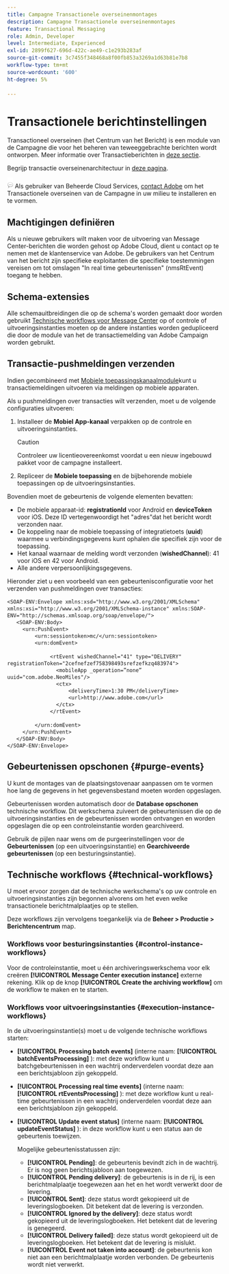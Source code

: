 ```yaml
---
title: Campagne Transactionele overseinenmontages
description: Campagne Transactionele overseinenmontages
feature: Transactional Messaging
role: Admin, Developer
level: Intermediate, Experienced
exl-id: 2899f627-696d-422c-ae49-c1e293b283af
source-git-commit: 3c7455f348468a8f00fb853a3269a1d63b81e7b8
workflow-type: tm+mt
source-wordcount: '600'
ht-degree: 5%

---
```


# Transactionele berichtinstellingen

Transactioneel overseinen (het Centrum van het Bericht) is een module van de Campagne die voor het beheren van teweeggebrachte berichten wordt ontworpen. Meer informatie over Transactieberichten in [deze sectie](../send/transactional.md).

Begrijp transactie overseinenarchitectuur in [deze pagina](../architecture/architecture.md#transac-msg-archi).

![](../assets/do-not-localize/speech.png) Als gebruiker van Beheerde Cloud Services, [contact Adobe](../start/campaign-faq.md#support) om het Transactionele overseinen van de Campagne in uw milieu te installeren en te vormen.

## Machtigingen definiëren

Als u nieuwe gebruikers wilt maken voor de uitvoering van Message Center-berichten die worden gehost op Adobe Cloud, dient u contact op te nemen met de klantenservice van Adobe. De gebruikers van het Centrum van het bericht zijn specifieke exploitanten die specifieke toestemmingen vereisen om tot omslagen &quot;In real time gebeurtenissen&quot; (nmsRtEvent) toegang te hebben.

## Schema-extensies

Alle schemauitbreidingen die op de schema&#39;s worden gemaakt door worden gebruikt [Technische workflows voor Message Center](#technical-workflows) op of controle of uitvoeringsinstanties moeten op de andere instanties worden gedupliceerd die door de module van het de transactiemelding van Adobe Campaign worden gebruikt.

## Transactie-pushmeldingen verzenden

Indien gecombineerd met [Mobiele toepassingskanaalmodule](../send/push.md)kunt u transactiemeldingen uitvoeren via meldingen op mobiele apparaten.

Als u pushmeldingen over transacties wilt verzenden, moet u de volgende configuraties uitvoeren:

1. Installeer de **Mobiel App-kanaal** verpakken op de controle en uitvoeringsinstanties.

   >[!CAUTION]
   >
   >Controleer uw licentieovereenkomst voordat u een nieuw ingebouwd pakket voor de campagne installeert.

1. Repliceer de **Mobiele toepassing** en de bijbehorende mobiele toepassingen op de uitvoeringsinstanties.

Bovendien moet de gebeurtenis de volgende elementen bevatten:

* De mobiele apparaat-id: **registrationId** voor Android en **deviceToken** voor iOS. Deze ID vertegenwoordigt het &quot;adres&quot;dat het bericht wordt verzonden naar.
* De koppeling naar de mobiele toepassing of integratietoets (**uuid**) waarmee u verbindingsgegevens kunt ophalen die specifiek zijn voor de toepassing.
* Het kanaal waarnaar de melding wordt verzonden (**wishedChannel**): 41 voor iOS en 42 voor Android.
* Alle andere verpersoonlijkingsgegevens.

Hieronder ziet u een voorbeeld van een gebeurtenisconfiguratie voor het verzenden van pushmeldingen over transacties:

```
<SOAP-ENV:Envelope xmlns:xsd="http://www.w3.org/2001/XMLSchema" xmlns:xsi="http://www.w3.org/2001/XMLSchema-instance" xmlns:SOAP-ENV="http://schemas.xmlsoap.org/soap/envelope/">
   <SOAP-ENV:Body>
     <urn:PushEvent>
         <urn:sessiontoken>mc/</urn:sessiontoken>
         <urn:domEvent>

              <rtEvent wishedChannel="41" type="DELIVERY" registrationToken="2cefnefzef758398493srefzefkzq483974">
                <mobileApp _operation=”none” uuid="com.adobe.NeoMiles"/>
                <ctx>
                    <deliveryTime>1:30 PM</deliveryTime>
                    <url>http://www.adobe.com</url>
                </ctx>
              </rtEvent>

         </urn:domEvent>
     </urn:PushEvent>           
   </SOAP-ENV:Body>
</SOAP-ENV:Envelope>
```



## Gebeurtenissen opschonen {#purge-events}

U kunt de montages van de plaatsingstovenaar aanpassen om te vormen hoe lang de gegevens in het gegevensbestand moeten worden opgeslagen.

Gebeurtenissen worden automatisch door de **Database opschonen** technische workflow. Dit werkschema zuiveert de gebeurtenissen die op de uitvoeringsinstanties en de gebeurtenissen worden ontvangen en worden opgeslagen die op een controleinstantie worden gearchiveerd.

Gebruik de pijlen naar wens om de purgeerinstellingen voor de **Gebeurtenissen** (op een uitvoeringsinstantie) en **Gearchiveerde gebeurtenissen** (op een besturingsinstantie).


## Technische workflows {#technical-workflows}

U moet ervoor zorgen dat de technische werkschema&#39;s op uw controle en uitvoeringsinstanties zijn begonnen alvorens om het even welke transactionele berichtmalplaatjes op te stellen.

Deze workflows zijn vervolgens toegankelijk via de **Beheer > Productie > Berichtencentrum** map.

### Workflows voor besturingsinstanties {#control-instance-workflows}

Voor de controleinstantie, moet u één archiveringswerkschema voor elk creëren **[!UICONTROL Message Center execution instance]** externe rekening. Klik op de knop **[!UICONTROL Create the archiving workflow]** om de workflow te maken en te starten.

### Workflows voor uitvoeringsinstanties {#execution-instance-workflows}

In de uitvoeringsinstantie(s) moet u de volgende technische workflows starten:

* **[!UICONTROL Processing batch events]** (interne naam: **[!UICONTROL batchEventsProcessing]** ): met deze workflow kunt u batchgebeurtenissen in een wachtrij onderverdelen voordat deze aan een berichtsjabloon zijn gekoppeld.
* **[!UICONTROL Processing real time events]** (interne naam: **[!UICONTROL rtEventsProcessing]** ): met deze workflow kunt u real-time gebeurtenissen in een wachtrij onderverdelen voordat deze aan een berichtsjabloon zijn gekoppeld.
* **[!UICONTROL Update event status]** (interne naam: **[!UICONTROL updateEventStatus]** ): in deze workflow kunt u een status aan de gebeurtenis toewijzen.

   Mogelijke gebeurtenisstatussen zijn:

   * **[!UICONTROL Pending]**: de gebeurtenis bevindt zich in de wachtrij. Er is nog geen berichtsjabloon aan toegewezen.
   * **[!UICONTROL Pending delivery]**: de gebeurtenis is in de rij, is een berichtmalplaatje toegewezen aan het en het wordt verwerkt door de levering.
   * **[!UICONTROL Sent]**: deze status wordt gekopieerd uit de leveringslogboeken. Dit betekent dat de levering is verzonden.
   * **[!UICONTROL Ignored by the delivery]**: deze status wordt gekopieerd uit de leveringslogboeken. Het betekent dat de levering is genegeerd.
   * **[!UICONTROL Delivery failed]**: deze status wordt gekopieerd uit de leveringslogboeken. Het betekent dat de levering is mislukt.
   * **[!UICONTROL Event not taken into account]**: de gebeurtenis kon niet aan een berichtmalplaatje worden verbonden. De gebeurtenis wordt niet verwerkt.
